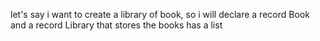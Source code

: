 let's say i want to create a library of book,
so i will declare a record Book and a record Library that stores the books has a list

